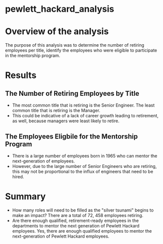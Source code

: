 # pewlett_hackard_analysis

# Overview of the analysis

The purpose of this analysis was to determine the number of retiring employees per title, identify the employees who were eligible to participate in the mentorship program. 


# Results


## The Number of Retiring Employees by Title
* The most common title that is retiring is the Senior Engineer. The least common title that is retiring is the Manager. 
* This could be indicative of a lack of career growth leading to retirement, as well, because managers were least likely to retire. 


## The Employees Eligbile for the Mentorship Program
* There is a large number of employees born in 1965 who can mentor the next-generation of employees. 
* However, due to the large number of Senior Engineers who are retiring, this may not be proportional to the influx of engineers that need to be hired. 


# Summary
* How many roles will need to be filled as the "silver tsunami" begins to make an impact?
There are a total of 72, 458 employees retiring. 
* Are there enough qualified, retirement-ready employees in the departments to mentor the next generation of Pewlett Hackard employees.
Yes, there are enough qualified employees to mentor the next-generation of Pewlett Hackard employees. 
